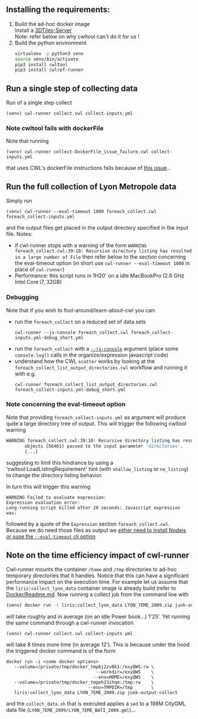 ## Installing the requirements:
1. Build the ad-hoc docker image<br>
   Install a [3DTiles-Server](https://github.com/VCityTeam/3DTiles-Server-docker)<br>
   Note: refer below on why cwltool can't do it for us !
2. Build the python environment
   ```bash
   virtualenv -p python3 venv
   source venv/bin/activate
   pip3 install cwltool
   pip3 install cwlref-runner
   ```


## Run a single step of collecting data

Run of a single step collect
```
(venv) cwl-runner collect.cwl collect-inputs.yml
```

### Note cwltool fails with dockerFile
Note that running
```
(venv) cwl-runner collect-DockerFile_issue_failure.cwl collect-inputs.yml
```
that uses CWL's dockerFile instructions fails because of [this issue](https://github.com/common-workflow-language/cwltool/issues/312)...

## Run the full collection of Lyon Metropole data
Simply run
```
(venv) cwl-runner --eval-timeout 1000 foreach_collect.cwl foreach_collect-inputs.yml
```
and the output files get placed in the output directory specified in the input file.
Notes:
 - if cwl-runner stops with a warning of the form `WARNING foreach_collect.cwl:39:10: Recursive directory listing has resulted in a large number of File` then refer below to the section concerning the eval-timeout option (in short use `cwl-runner --eval-timeout 1000` in place of `cwl-runner`)
 - Performance: this script runs in 1H20' on a idle MacBookPro (2.6 GHz Intel Core i7, 32GB)

### Debugging
Note that if you wish to fool-around/learn-about-cwl you can:
 - run the `foreach_collect` on a reduced set of data sets
   ```
   cwl-runner --js-console foreach_collect.cwl foreach_collect-inputs.yml-debug_short.yml
   ```
 - run the `foreach_collect` with a [`--js-console`](https://www.biostars.org/p/303401/) argument (place some `console.log()` calls in the organize/expression javascript code)
 - understand how the CWL `scatter` works by looking at the `foreach_collect_list_output_directories.cwl` workflow and running it with e.g.
   ```
   cwl-runner foreach_collect_list_output_directories.cwl foreach_collect-inputs.yml-debug_short.yml
   ```    

### Note concerning the eval-timeout option
Note that providing `foreach_collect-inputs.yml` as argument will produce quite a large directory tree of output. This will trigger the following cwltool warning
```bash
WARNING foreach_collect.cwl:39:10: Recursive directory listing has resulted in a large number of File
       objects (56461) passed to the input parameter 'directories'.
       [...]
```
suggesting to limit this hindrance by using a 'cwltool:LoadListingRequirement' hint (with `shallow_listing` or `no_listing`) to change the directory listing behavior.

In turn this will trigger this warning
```
WARNING Failed to evaluate expression:
Expression evaluation error:
Long-running script killed after 20 seconds: Javascript expression was:
```
followed by a quote of the `Expression` section `foreach_collect.cwl`.
Because we do need those files as output we [either need to install  Nodejs or suse the `--eval-timeout` cli option](https://github.com/common-workflow-language/cwltool/blob/master/windowsdoc.md#workflows-with-javascript-expressions-occasionally-give-timeout-errors)  


## Note on the time efficiency impact of cwl-runner
Cwl-runner mounts the container `/home` and `/tmp` directories to ad-hoc temporary directories that it handles. Notice that this can have a significant performance impact on the execution time.
For example let us assume that the `liris:collect_lyon_data` container image is already build (refer to [Docker/Readme.md](../../Docker/Readme.md). Now running a collect job from the command line with
```bash
(venv) docker run -t liris:collect_lyon_data LYON_7EME_2009.zip junk-output-collect
```
will take roughly and in average (on an idle Power book...) 1'25'.
Yet running the same command through a cwl-runner invocation
```
(venv) cwl-runner collect.cwl collect-inputs.yml
```
will take 8 times more time (in average  12').
This is because under the hood the triggered docker command is of the form
```
docker run -i <some docker options>
   --volume=/private/tmp/docker_tmpbj2zv0k1:/exyQWS:rw \
                                  --workdir=/exyQWS    \
                                 --env=HOME=/exyQWS    \
   --volume=/private/tmp/docker_tmpeh23ihqm:/tmp:rw    \
                               --env=TMPDIR=/tmp       \
   liris:collect_lyon_data LYON_7EME_2009.zip junk-output-collect
```
and the `collect_data.sh` that is executed applies a `sed` to a 198M CityGML data file (`LYON_7EME_2009/LYON_7EME_BATI_2009.gml`)...
